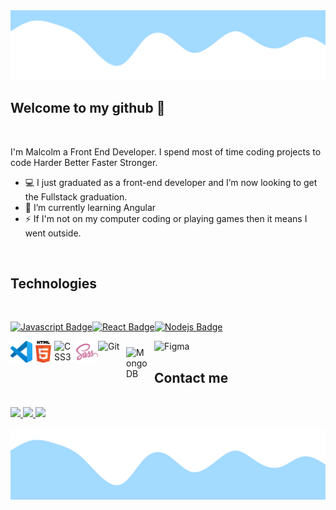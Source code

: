 <!---
Malck/Malck is a ✨ special ✨ repository because its `README.md` (this file) appears on your GitHub profile.
You can click the Preview link to take a look at your changes.
--->
<img src="https://raw.githubusercontent.com/Malck/Malck/a5fdecff12c229e6a070117f4af3dedf8bdf44a6/wave.svg" >

##  Welcome to my github 👋
<br />

I'm Malcolm a Front End Developer. I spend most of time coding projects to code Harder Better Faster Stronger.
- :computer: I just graduated as a front-end developer and I’m now looking to get the Fullstack graduation.
- 🌱 I’m currently learning Angular
- ⚡ If I'm not on my computer coding or playing games then it means I went outside.


<br />

## Technologies

<br />

[![Javascript Badge](https://img.shields.io/badge/-Javascript-F0DB4F?style=for-the-badge&labelColor=black&logo=javascript&logoColor=F0DB4F)](#)[![React Badge](https://img.shields.io/badge/-React-61DBFB?style=for-the-badge&labelColor=black&logo=react&logoColor=61DBFB)](#)[![Nodejs Badge](https://img.shields.io/badge/-Nodejs-3C873A?style=for-the-badge&labelColor=black&logo=node.js&logoColor=3C873A)](#) 

<img align="left" alt="Visual Studio Code" width="35px" src="https://raw.githubusercontent.com/github/explore/80688e429a7d4ef2fca1e82350fe8e3517d3494d/topics/visual-studio-code/visual-studio-code.png" />

<img align="left" alt="HTML5" width="35px" src="https://raw.githubusercontent.com/github/explore/80688e429a7d4ef2fca1e82350fe8e3517d3494d/topics/html/html.png" />

<img align="left" src="https://profilinator.rishav.dev/skills-assets/css3-original-wordmark.svg" alt="CSS3" width="35px" /> 

<img align="left" alt="Sass" width="35px" src="https://raw.githubusercontent.com/github/explore/80688e429a7d4ef2fca1e82350fe8e3517d3494d/topics/sass/sass.png" />

<img align="left" src="https://profilinator.rishav.dev/skills-assets/git-scm-icon.svg" alt="Git" width="35px" /> 

<img align="left" style="margin: 10px" src="https://profilinator.rishav.dev/skills-assets/mongodb-original-wordmark.svg" alt="MongoDB" width="35px" /> 

<img src="https://profilinator.rishav.dev/skills-assets/figma-icon.svg" alt="Figma"  width="35px" /> 

<br />

## Contact me
<br />
<a href="https://www.linkedin.com/in/malcolm-coutteel-x-dev-front-end-x-js-react/">
<img src="https://img.shields.io/badge/-Malcolm-0e76a8?style=flat&labelColor=0e76a8&logo=linkedin&logoColor=white" height="22"/>
</a>
<a href="mailto:CoutteelCode@gmail.com">
<img src="https://img.shields.io/badge/-CoutteelCode@gmail.com-c0392b?style=flat&labelColor=c0392b&logo=gmail&logoColor=white&width=35&height=35" height="22"/>
</a>
<a href="https://discord.com/">
<img src="https://img.shields.io/badge/-Malckira%236723-%234B0082?style=plastic-square&logo=discord&logoColor=white" height="22">
</a>

<br />
<br />

<img src="https://raw.githubusercontent.com/Malck/Malck/4c1fc8d54e71c948c690b6cd3a2da263e8723082/waveup.svg">

